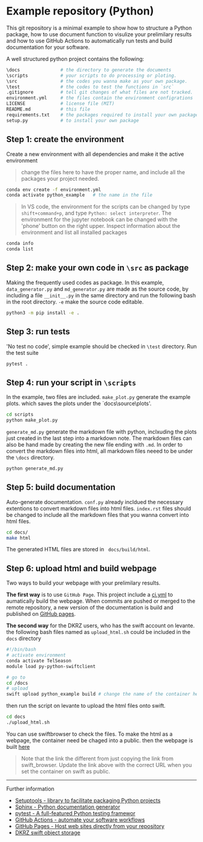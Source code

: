 # Example repository (Python)

This git repository is a minimal example to show how to structure a Python
package, how to use document function to visulize your prelimilary results 
and how to use GitHub Actions to automatically run tests and build
documentation for your software.

A well structured python project contains the following:
```bash
\docs               # the directory to generate the documents
\scripts            # your scripts to do processing or ploting.
\src                # the codes you wanna make as your own package. 
\test               # the codes to test the functions in `src`
.gitignore          # tell git changes of what files are not tracked.
environment.yml     # the files contain the environment configrations
LICENSE             # license file (MIT)
README.md           # this file
requirements.txt    # the packages required to install your own package.
setup.py            # to install your own package
```


## Step 1: create the environment


Create a new environment with all dependencies and make it the active environment
> change the files here to have the proper name, and include all the packages your 
project needed. 
```sh
conda env create -f environment.yml
conda activate python_example   # the name in the file
```
> In VS code, the environment for the scripts can be changed by type `shift+command+p`,
> and type `Python: select interpreter`. The environment for the jupyter notebook can
> be changed with the 'phone' button on the right upper.
Inspect information about the environment and list all installed packages
```sh
conda info
conda list
```

## Step 2: make your own code in `\src` as package

Making the frequently used codes as package. In this example, `data_generator.py` and 
`md_generator.py` are made as the source code, by including a file `__init__.py` in the 
same directory and run the following bash in the root directory. `-e` make the source 
code editable. 
```sh
python3 -m pip install -e .
```

## Step 3: run tests

'No test no code', simple example should be checked in `\test` directory. 
Run the test suite
```sh
pytest .
```

## Step 4: run your script in `\scripts`
In the example, two files are included. `make_plot.py` generate the example plots. which
saves the plots under the `docs\source\plots'. 
```bash
cd scripts
python make_plot.py
```

`generate_md.py` generate the markdown file with python, inclxuding the plots just created
in the last step into a markdown note. The markdown files can also be hand made by creating 
the new file ending with `.md`. In order to convert the markdown files into html, all
markdown files neeed to be under the `\docs` directory. 
```bash
python generate_md.py
```

## Step 5: build documentation

Auto-generate documentation. 
`conf.py` already incldued the necessary extentions to convert markdown files into html files. 
`index.rst` files should be changed to include all the markdown files that you wanna convert 
into html files. 
```sh
cd docs/
make html
```
The generated HTML files are stored in ` docs/build/html`.

## Step 6: upload html and build webpage

Two ways to build your webpage with your prelimilary results.

**The first way** is to use `GitHub Page`. This project include a [ci.yml](https://github.com/liuquan18/html_example/blob/393fdd8b83b339c7f0ea48b9a4388d8efb2678b2/.github/workflows/ci.yml#L1) to aumatically
build the webpage. When commits are pushed or merged to the remote repository, a new version of
the documentation is build and published on
[GitHub pages](https://liuquan18.github.io/python_example/).

**The second way** for the DKRZ users, who has the swift account on levante. the following bash files named as `upload_html.sh` could be included in the `docs` directory
```bash
#!/bin/bash
# activate environment
conda activate TelSeason
module load py-python-swiftclient

# go to 
cd /docs
# upload
swift upload python_example build # change the name of the container here
```
then run the script on levante to upload the html files onto swift. 
```bash
cd docs
./upload_html.sh
```
You can use swiftbrowser to check the files. To make the html as a webpage, the container need be chaged into a public. then the webpage is built [here](https://swift.dkrz.de/v1/dkrz_e2efc288-3ba0-499b-9bd8-d1a2580fd987/python_example/build/html/index.html) 
> Note that the link the different from just copying the link from swift_browser. Update the link above 
with the correct URL when you set the container on swift as public. 
---

Further information
* [Setuptools - library to facilitate packaging Python projects](https://setuptools.pypa.io)
* [Sphinx - Python documentation generator](https://sphinx-doc.org)
* [pytest - A full-featured Python testing framewor](https://docs.pytest.org)
* [GitHub Actions - automate your software workflows](https://github.com/features/actions)
* [GitHub Pages - Host web sites directly from your repository](https://pages.github.com)
* [DKRZ swift object storage](https://docs.dkrz.de/doc/datastorage/swift/index.html)
